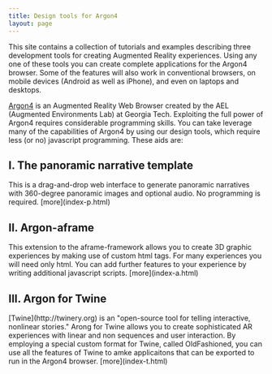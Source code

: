 ```yaml
---
title: Design tools for Argon4
layout: page
---
```

This site contains a collection of tutorials and examples describing three development tools for creating Augmented Reality experiences. Using any one of these tools you can create complete applications for the Argon4 browser. Some of the features will also work in conventional browsers, on mobile devices (Android as well as iPhone), and even on laptops and desktops. 

[Argon4](http://argonjs.io/argon-app/) is an Augmented Reality Web Browser created by the AEL (Augmented Environments Lab) at Georgia Tech. Exploiting the full power of Argon4 requires considerable programming skills. You can take leverage many of the capabilities of Argon4 by using our design tools, which require less (or no) javascript programming. These aids are:

<h2>I. The panoramic narrative template</h2> This is a drag-and-drop web interface to generate panoramic narratives with 360-degree panoramic images and optional audio. No programming is required. [more](index-p.html)
<h2>II. Argon-aframe</h2> This extension to the aframe-framework allows you to create 3D graphic experiences by making use of custom html tags. For many experiences you will need only html. You can add further features to your experience by writing additional javascript scripts. [more](index-a.html)
<h2>III. Argon for Twine</h2> [Twine](http://twinery.org) is an "open-source tool for telling interactive, nonlinear stories." Arong for Twine allows you to create sophisticated AR experiences with linear and non sequences and user interaction.  By employing a special custom format for Twine, called OldFashioned, you can use all the features of Twine to amke applicaitons that can be exported to run in the Argon4 browser. [more](index-t.html)

